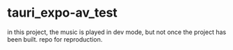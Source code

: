 # tauri_expo-av_test
in this project, the music is played in dev mode, but not once the project has been built.
repo for reproduction.
